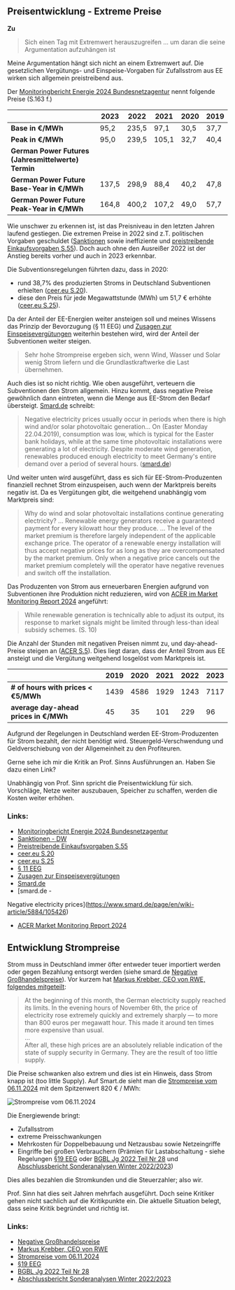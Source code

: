 ## Preisentwicklung - Extreme Preise

**Zu**

> Sich einen Tag mit Extremwert herauszugreifen ... um daran die seine Argumentation aufzuhängen ist

Meine Argumentation hängt sich nicht an einem Extremwert auf. Die gesetzlichen Vergütungs- und Einspeise-Vorgaben für Zufallsstrom aus EE wirken sich allgemein preistreibend aus.

Der [Monitoringbericht Energie 2024 Bundesnetzagentur](https://data.bundesnetzagentur.de/Bundesnetzagentur/SharedDocs/Mediathek/Monitoringberichte/MonitoringberichtEnergie2024.pdf) nennt folgende Preise (S.163 f.)

|                  | 2023   | 2022   | 2021   | 2020   | 2019   |
|------------------|--------|--------|--------|--------|--------|
| **Base in €/MWh** | 95,2   | 235,5  | 97,1   | 30,5   | 37,7   |
| **Peak in €/MWh** | 95,0   | 239,5  | 105,1  | 32,7   | 40,4   |
| **German Power Futures (Jahresmittelwerte) Termin** |        |        |        |        |        |
| **German Power Future Base-Year in €/MWh** | 137,5  | 298,9  | 88,4   | 40,2   | 47,8   |
| **German Power Future Peak-Year in €/MWh** | 164,8  | 400,2  | 107,2  | 49,0   | 57,7   |

Wie unschwer zu erkennen ist, ist das Preisniveau in den letzten Jahren laufend gestiegen. Die extremen Preise in 2022 sind z.T. politischen Vorgaben geschuldet ([Sanktionen](https://www.dw.com/en/nord-stream-1-canada-to-return-repaired-russian-pipeline-part-to-germany/a-62421206) sowie ineffiziente und [preistreibende Einkaufsvorgaben S.55](https://www.google.de/url?sa=t&rct=j&q=&esrc=s&source=web&cd=&cad=rja&uact=8&ved=2ahUKEwjml5K-koCKAxXM9rsIHTIONYQQFnoECBgQAQ&url=https%3A%2F%2Fwww.bundesnetzagentur.de%2FDE%2FGasversorgung%2FKrisenvorbereitung%2FDownload%2FGutachten_Speicherstrategie.pdf%3F__blob%3DpublicationFile%26v%3D1&usg=AOvVaw22GIE6oN9Hj_JlcXjJzO92&opi=89978449)). Doch auch ohne den Ausreißer 2022 ist der Anstieg bereits vorher und auch in 2023 erkennbar.

Die Subventionsregelungen führten dazu, dass in 2020:
- rund 38,7% des produzierten Stroms in Deutschland Subventionen erhielten ([ceer.eu S.20](https://www.ceer.eu/wp-content/uploads/2024/04/RES_Status_Review_in_Europe_for_2020-2021.pdf)).
- diese den Preis für jede Megawattstunde (MWh) um 51,7 € erhöhte ([ceer.eu S.25](https://www.ceer.eu/wp-content/uploads/2024/04/RES_Status_Review_in_Europe_for_2020-2021.pdf)).

Da der Anteil der EE-Energien weiter ansteigen soll und meines Wissens das Prinzip der Bevorzugung (§ 11 EEG) und [Zusagen zur Einspeisevergütungen](https://www.bundesnetzagentur.de/DE/Fachthemen/ElektrizitaetundGas/ErneuerbareEnergien/EEG_Foerderung/start.html) weiterhin bestehen wird, wird der Anteil der Subventionen weiter steigen.

> Sehr hohe Strompreise ergeben sich, wenn Wind, Wasser und Solar wenig Strom liefern und die Grundlastkraftwerke die Last übernehmen.

Auch dies ist so nicht richtig. Wie oben ausgeführt, verteuern die Subventionen den Strom allgemein. Hinzu kommt, dass negative Preise gewöhnlich dann eintreten, wenn die Menge aus EE-Strom den Bedarf übersteigt. [Smard.de](http://Smard.de) schreibt:

> Negative electricity prices usually occur in periods when there is high wind and/or solar photovoltaic generation...
> On (Easter Monday 22.04.2019), consumption was low, which is typical for the Easter bank holidays, while at the same time photovoltaic installations were generating a lot of electricity. Despite moderate wind generation, renewables produced enough electricity to meet Germany's entire demand over a period of several hours. ([smard.de](https://www.smard.de/page/en/wiki-article/5884/105426))

Und weiter unten wird ausgeführt, dass es sich für EE-Strom-Produzenten finanziell rechnet Strom einzuspeisen, auch wenn der Marktpreis bereits negativ ist. Da es Vergütungen gibt, die weitgehend unabhängig vom Marktpreis sind:

> Why do wind and solar photovoltaic installations continue generating electricity?
> ... Renewable energy generators receive a guaranteed payment for every kilowatt hour they produce.
> ... The level of the market premium is therefore largely independent of the applicable exchange price. The operator of a renewable energy installation will thus accept negative prices for as long as they are overcompensated by the market premium. Only when a negative price cancels out the market premium completely will the operator have negative revenues and switch off the installation.

Das Produzenten von Strom aus erneuerbaren Energien aufgrund von Subventionen ihre Produktion nicht reduzieren, wird von [ACER im Market Monitoring Report 2024](https://www.acer.europa.eu/sites/default/files/documents/Publications/ACER_2024_MMR_Market_Integration.pdf) angeführt:

> While renewable generation is technically able to adjust its output, its response to market signals might be limited through less-than ideal subsidy schemes. (S. 10)

Die Anzahl der Stunden mit negativen Preisen nimmt zu, und day-ahead-Preise steigen an ([ACER S.5](https://www.acer.europa.eu/sites/default/files/documents/Publications/ACER_2024_MMR_Market_Integration.pdf)). Dies liegt daran, dass der Anteil Strom aus EE ansteigt und die Vergütung weitgehend losgelöst vom Marktpreis ist.

|                                   | 2019   | 2020   | 2021   | 2022   | 2023   |
|-----------------------------------|--------|--------|--------|--------|--------|
| **# of hours with prices < €5/MWh** | 1439   | 4586   | 1929   | 1243   | 7117   |
| **average day-ahead prices in €/MWh** | 45     | 35     | 101    | 229    | 96     |

Aufgrund der Regelungen in Deutschland werden EE-Strom-Produzenten für Strom bezahlt, der nicht benötigt wird. Steuergeld-Verschwendung und Geldverschiebung von der Allgemeinheit zu den Profiteuren.

Gerne sehe ich mir die Kritik an Prof. Sinns Ausführungen an. Haben Sie dazu einen Link?

Unabhängig von Prof. Sinn spricht die Preisentwicklung für sich. Vorschläge, Netze weiter auszubauen, Speicher zu schaffen, werden die Kosten weiter erhöhen.


### Links:
- [Monitoringbericht Energie 2024 Bundesnetzagentur](https://data.bundesnetzagentur.de/Bundesnetzagentur/SharedDocs/Mediathek/Monitoringberichte/MonitoringberichtEnergie2024.pdf)
- [Sanktionen - DW](https://www.dw.com/en/nord-stream-1-canada-to-return-repaired-russian-pipeline-part-to-germany/a-62421206)
- [Preistreibende Einkaufsvorgaben S.55](https://www.google.de/url?sa=t&rct=j&q=&esrc=s&source=web&cd=&cad=rja&uact=8&ved=2ahUKEwjml5K-koCKAxXM9rsIHTIONYQQFnoECBgQAQ&url=https%3A%2F%2Fwww.bundesnetzagentur.de%2FDE%2FGasversorgung%2FKrisenvorbereitung%2FDownload%2FGutachten_Speicherstrategie.pdf%3F__blob%3DpublicationFile%26v%3D1&usg=AOvVaw22GIE6oN9Hj_JlcXjJzO92&opi=89978449)
- [ceer.eu S.20](https://www.ceer.eu/wp-content/uploads/2024/04/RES_Status_Review_in_Europe_for_2020-2021.pdf)
- [ceer.eu S.25](https://www.ceer.eu/wp-content/uploads/2024/04/RES_Status_Review_in_Europe_for_2020-2021.pdf)
- [§ 11 EEG](https://www.gesetze-im-internet.de/eeg_2014/__11.html)
- [Zusagen zur Einspeisevergütungen](https://www.bundesnetzagentur.de/DE/Fachthemen/ElektrizitaetundGas/ErneuerbareEnergien/EEG_Foerderung/start.html)
- [Smard.de](http://Smard.de)
- [smard.de -

 Negative electricity prices](https://www.smard.de/page/en/wiki-article/5884/105426)
- [ACER Market Monitoring Report 2024](https://www.acer.europa.eu/sites/default/files/documents/Publications/ACER_2024_MMR_Market_Integration.pdf)


## Entwicklung Strompreise
Strom muss in Deutschland immer öfter entweder teuer importiert werden oder gegen Bezahlung entsorgt werden (siehe smard.de [Negative Großhandelspreise](https://www.smard.de/page/home/wiki-article/446/105414)). Vor kurzem hat [Markus Krebber, CEO von RWE, folgendes mitgeteilt](https://www.linkedin.com/posts/markus-krebber_at-the-beginning-of-this-month-the-german-activity-7265352023791779842-uHEL):

> At the beginning of this month, the German electricity supply reached its limits. In the evening hours of November 6th, the price of electricity rose extremely quickly and extremely sharply — to more than 800 euros per megawatt hour. This made it around ten times more expensive than usual.  
> ...  
> After all, these high prices are an absolutely reliable indication of the state of supply security in Germany. They are the result of too little supply.

Die Preise schwanken also extrem und dies ist ein Hinweis, dass Strom knapp ist (too little Supply). Auf Smart.de sieht man die [Strompreise vom 06.11.2024](https://surfmuggle.github.io/e/smard_de_electricity_prices_2024-11-06.png) mit dem Spitzenwert 820 € / MWh:

![Strompreise vom 06.11.2024](https://surfmuggle.github.io/e/smard_de_electricity_prices_2024-11-06.png)

Die Energiewende bringt:

- Zufallsstrom
- extreme Preisschwankungen
- Mehrkosten für Doppelbebauung und Netzausbau sowie Netzeingriffe
- Eingriffe bei großen Verbrauchern (Prämien für Lastabschaltung - siehe Regelungen [§19 EEG](https://www.gesetze-im-internet.de/eeg_2014/__19.html) oder [BGBL Jg 2022 Teil Nr 28](https://www.bgbl.de/xaver/bgbl/start.xav?startbk=Bundesanzeiger_BGBl&jumpTo=bgbl122s1237.pdf#__bgbl__%2F%2F*%5B%40attr_id%3D%27bgbl122s1237.pdf%27%5D__1732540330859) und [Abschlussbericht Sonderanalysen Winter 2022/2023](https://www.netztransparenz.de/xspproxy/api/staticfiles/ntp-relaunch/dokumente/zuordnung_unklar/sonderanalysen-winter-2022-2023/20220914_stresstest-strom-ergebnisse-langfassung.pdf))

Dies alles bezahlen die Stromkunden und die Steuerzahler; also wir.

Prof. Sinn hat dies seit Jahren mehrfach ausgeführt. Doch seine Kritiker gehen nicht sachlich auf die Kritikpunkte ein. Die aktuelle Situation belegt, dass seine Kritik begründet und richtig ist.

### Links:

- [Negative Großhandelspreise](https://www.smard.de/page/home/wiki-article/446/105414)
- [Markus Krebber, CEO von RWE](https://www.linkedin.com/posts/markus-krebber_at-the-beginning-of-this-month-the-german-activity-7265352023791779842-uHEL)
- [Strompreise vom 06.11.2024](https://surfmuggle.github.io/e/smard_de_electricity_prices_2024-11-06.png)
- [§19 EEG](https://www.gesetze-im-internet.de/eeg_2014/__19.html)
- [BGBL Jg 2022 Teil Nr 28](https://www.bgbl.de/xaver/bgbl/start.xav?startbk=Bundesanzeiger_BGBl&jumpTo=bgbl122s1237.pdf#__bgbl__%2F%2F*%5B%40attr_id%3D%27bgbl122s1237.pdf%27%5D__1732540330859)
- [Abschlussbericht Sonderanalysen Winter 2022/2023](https://www.netztransparenz.de/xspproxy/api/staticfiles/ntp-relaunch/dokumente/zuordnung_unklar/sonderanalysen-winter-2022-2023/20220914_stresstest-strom-ergebnisse-langfassung.pdf)
